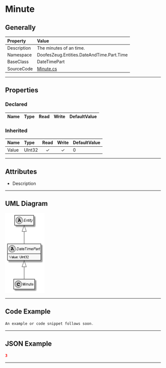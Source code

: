 ﻿# Minute

## Generally

|Property|Value|
|:-|:-|
|Description|The minutes of an time.|
|Namespace|DoofesZeug.Entities.DateAndTime.Part.Time|
|BaseClass|DateTimePart|
|SourceCode|[Minute.cs](../../../../DoofesZeug.Library/Src/Entities/DateAndTime/Part/Time/Minute.cs)|

---

## Properties

### Declared

|Name|Type|Read|Write|DefaultValue|
|:---|:---|:--:|:---:|:-----------|

### Inherited

|Name|Type|Read|Write|DefaultValue|
|:---|:---|:--:|:---:|:-----------|
|Value|UInt32|&#x2713;|&#x2713;|0|

---

## Attributes

- Description

---

## UML Diagram

![Minute.png](./Minute.png "Minute")

---

## Code Example

```cs
An example or code snippet follows soon.
```

---

## JSON Example

```json
3
```

---

